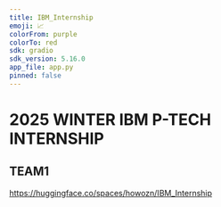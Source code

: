 ```yaml
---
title: IBM_Internship
emoji: 📈
colorFrom: purple
colorTo: red
sdk: gradio
sdk_version: 5.16.0
app_file: app.py
pinned: false
---
```


# 2025 WINTER IBM P-TECH INTERNSHIP
## TEAM1

https://huggingface.co/spaces/howozn/IBM_Internship